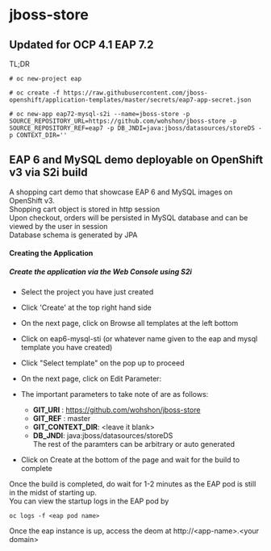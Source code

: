 # jboss-store

## Updated for OCP 4.1 EAP 7.2

TL;DR 

```
# oc new-project eap

# oc create -f https://raw.githubusercontent.com/jboss-openshift/application-templates/master/secrets/eap7-app-secret.json

# oc new-app eap72-mysql-s2i --name=jboss-store -p SOURCE_REPOSITORY_URL=https://github.com/wohshon/jboss-store -p SOURCE_REPOSITORY_REF=eap7 -p DB_JNDI=java:jboss/datasources/storeDS -p CONTEXT_DIR=''
```


## EAP 6 and MySQL demo deployable on OpenShift v3 via S2i build

A shopping cart demo that showcase EAP 6 and MySQL images on OpenShift v3.  
Shopping cart object is stored in http session  
Upon checkout, orders will be persisted in MySQL database and can be viewed by the user in session   
Database schema is generated by JPA  


#### Creating the Application

##### Create the application via the Web Console using S2i  

- Select the project you have just created
- Click 'Create' at the top right hand side
- On the next page, click on Browse all templates at the left bottom
- Click on eap6-mysql-sti (or whatever name given to the eap and mysql template you have created)
- Click "Select template" on the pop up to proceed
- On the next page, click on Edit Parameter:
- The important parameters to take note of are as follows:
  - **GIT_URI** : https://github.com/wohshon/jboss-store
  - **GIT_REF** : master
  - **GIT_CONTEXT_DIR**: &lt;leave it blank&gt;
  - **DB_JNDI**: java:jboss/datasources/storeDS  
  The rest of the paramters can be arbitrary or auto generated
 
- Click on Create at the bottom of the page and wait for the build to complete
 
 Once the build is completed, do wait for 1-2 minutes as the EAP pod is still in the midst of starting up.  
 You can view the startup logs in the EAP pod by
```
oc logs -f <eap pod name>
```
Once the eap instance is up, access the deom at 
http://&lt;app-name&gt;.&lt;your domain&gt;


 




